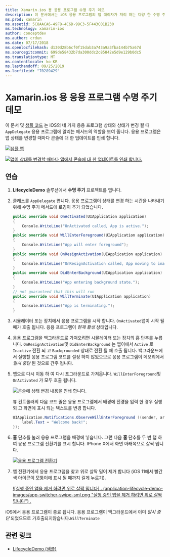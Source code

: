```yaml
---
title: Xamarin.ios 용 응용 프로그램 수명 주기 데모
description: 이 문서에서는 iOS 응용 프로그램의 앱 대리자가 처리 하는 다양 한 수명 주기 이벤트를 조사 하 여 이러한 이벤트가 처리 되는 시기와 방법을 보여 줍니다.
ms.prod: xamarin
ms.assetid: 5C8AACA6-49F8-4C6D-99C3-5F443C01B230
ms.technology: xamarin-ios
author: conceptdev
ms.author: crdun
ms.date: 07/17/2018
ms.openlocfilehash: d130d28b6cf0f15dab3a743a9a3fba144b75a67d
ms.sourcegitcommit: 699de58432b7da300ddc2c85842e5d9e129b0dc5
ms.translationtype: MT
ms.contentlocale: ko-KR
ms.lasthandoff: 09/25/2019
ms.locfileid: "70289429"
---
```

# <a name="application-lifecycle-demo-for-xamarinios"></a>Xamarin.ios 용 응용 프로그램 수명 주기 데모

이 문서 및 [샘플 코드](https://docs.microsoft.com/samples/xamarin/ios-samples/lifecycledemo) 는 iOS의 네 가지 응용 프로그램 상태와 상태가 변경 될 때 `AppDelegate` 응용 프로그램에 알리는 메서드의 역할을 보여 줍니다. 응용 프로그램은 앱 상태를 변경할 때마다 콘솔에 대 한 업데이트를 인쇄 합니다.

[![](application-lifecycle-demo-images/image3-sml.png "샘플 앱")](application-lifecycle-demo-images/image3.png#lightbox)

[![](application-lifecycle-demo-images/image4.png "앱이 상태를 변경할 때마다 앱에서 콘솔에 대 한 업데이트를 인쇄 합니다.")](application-lifecycle-demo-images/image4.png#lightbox)

## <a name="walkthrough"></a>연습

1. **LifecycleDemo** 솔루션에서 **수명 주기** 프로젝트를 엽니다.
1. 클래스를 `AppDelegate` 엽니다. 응용 프로그램이 상태를 변경 하는 시간을 나타내기 위해 수명 주기 메서드에 로깅이 추가 되었습니다.

    ```csharp
    public override void OnActivated(UIApplication application)
    {
        Console.WriteLine("OnActivated called, App is active.");
    }
    public override void WillEnterForeground(UIApplication application)
    {
        Console.WriteLine("App will enter foreground");
    }
    public override void OnResignActivation(UIApplication application)
    {
        Console.WriteLine("OnResignActivation called, App moving to inactive state.");
    }
    public override void DidEnterBackground(UIApplication application)
    {
        Console.WriteLine("App entering background state.");
    }
    // not guaranteed that this will run
    public override void WillTerminate(UIApplication application)
    {
        Console.WriteLine("App is terminating.");
    }
    ```

1. 시뮬레이터 또는 장치에서 응용 프로그램을 시작 합니다. `OnActivated`앱이 시작 될 때가 호출 됩니다. 응용 프로그램이 _현재 활성_ 상태입니다.
1. 응용 프로그램을 백그라운드로 가져오려면 시뮬레이터 또는 장치의 홈 단추를 누릅니다. `OnResignActivation`및 `DidEnterBackground` 는 앱이에서 `Active` 로 `Inactive` 전환 되 고 `Backgrounded` 상태로 전환 될 때 호출 됩니다. 백그라운드에서 실행할 응용 프로그램 코드를 설정 하지 않았으므로 응용 프로그램이 메모리에서 _일시 중단_ 된 것으로 간주 됩니다.
1. 앱으로 다시 이동 하 여 다시 포그라운드로 가져옵니다. `WillEnterForeground`및 `OnActivated` 가 모두 호출 됩니다.

    ![](application-lifecycle-demo-images/image4.png "콘솔에 상태 변경 내용을 인쇄 합니다.")

    뷰 컨트롤러의 다음 코드 줄은 응용 프로그램에서 배경에 전경을 입력 한 경우 실행 되 고 화면에 표시 되는 텍스트를 변경 합니다.

    ```csharp
    UIApplication.Notifications.ObserveWillEnterForeground ((sender, args) => {
        label.Text = "Welcome back!";
    });
    ```

1. **홈** 단추를 눌러 응용 프로그램을 배경에 넣습니다. 그런 다음 **홈** 단추를 두 번 탭 하 여 응용 프로그램 전환기를 표시 합니다. IPhone X에서 화면 아래쪽으로 살짝 밉니다.

    [![응용 프로그램 전환기](application-lifecycle-demo-images/app-switcher-sml.png "응용 프로그램 전환기")](application-lifecycle-demo-images/app-switcher.png#lightbox)
  
1. 앱 전환기에서 응용 프로그램을 찾고 위로 살짝 밀어 제거 합니다 (iOS 11에서 빨간색 아이콘이 모퉁이에 표시 될 때까지 길게 누르기).

    [![실행 중인 앱을 제거 하려면 위로 살짝 밉니다] . (application-lifecycle-demo-images/app-switcher-swipe-sml.png "실행 중인 앱을 제거 하려면 위로 살짝 밉니다") .](application-lifecycle-demo-images/app-switcher-swipe.png#lightbox)

iOS에서 응용 프로그램이 종료 됩니다. 응용 프로그램이 백그라운드에서 이미 _일시 중단_ 되었으므로 가호출되지않습니다.`WillTerminate`

## <a name="related-links"></a>관련 링크

- [LifecycleDemo (샘플)](https://docs.microsoft.com/samples/xamarin/ios-samples/lifecycledemo)

